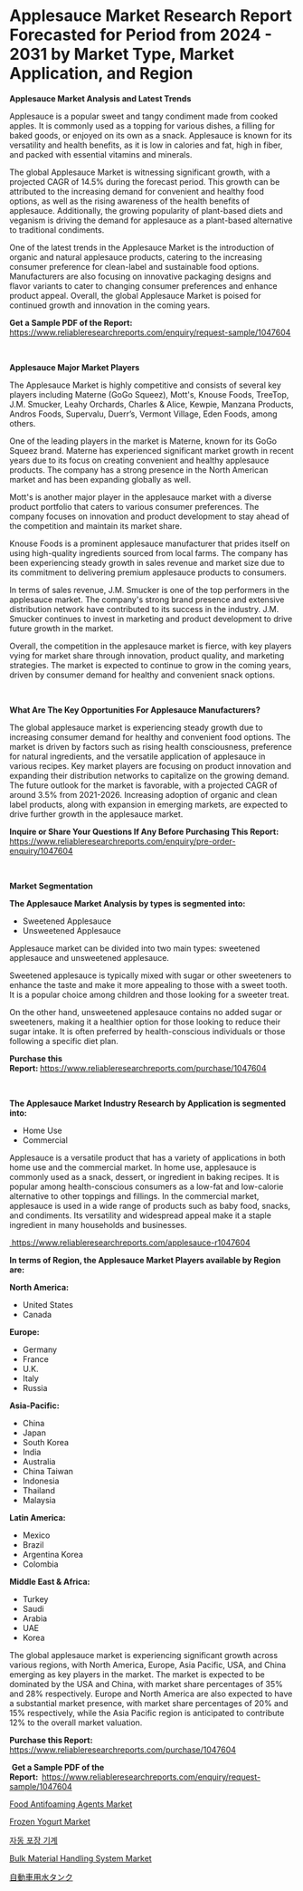 <p><h1>Applesauce Market Research Report Forecasted for Period from 2024 -  2031 by Market Type, Market Application, and Region</h1></p><p><strong>Applesauce Market Analysis and Latest Trends</strong></p>
<p><p>Applesauce is a popular sweet and tangy condiment made from cooked apples. It is commonly used as a topping for various dishes, a filling for baked goods, or enjoyed on its own as a snack. Applesauce is known for its versatility and health benefits, as it is low in calories and fat, high in fiber, and packed with essential vitamins and minerals.</p><p>The global Applesauce Market is witnessing significant growth, with a projected CAGR of 14.5% during the forecast period. This growth can be attributed to the increasing demand for convenient and healthy food options, as well as the rising awareness of the health benefits of applesauce. Additionally, the growing popularity of plant-based diets and veganism is driving the demand for applesauce as a plant-based alternative to traditional condiments.</p><p>One of the latest trends in the Applesauce Market is the introduction of organic and natural applesauce products, catering to the increasing consumer preference for clean-label and sustainable food options. Manufacturers are also focusing on innovative packaging designs and flavor variants to cater to changing consumer preferences and enhance product appeal. Overall, the global Applesauce Market is poised for continued growth and innovation in the coming years.</p></p>
<p><strong>Get a Sample PDF of the Report:&nbsp;</strong> <a href="https://www.reliableresearchreports.com/enquiry/request-sample/1047604">https://www.reliableresearchreports.com/enquiry/request-sample/1047604</a></p>
<p>&nbsp;</p>
<p><strong>Applesauce Major Market Players</strong></p>
<p><p>The Applesauce Market is highly competitive and consists of several key players including Materne (GoGo Squeez), Mott's, Knouse Foods, TreeTop, J.M. Smucker, Leahy Orchards, Charles & Alice, Kewpie, Manzana Products, Andros Foods, Supervalu, Duerr’s, Vermont Village, Eden Foods, among others.</p><p>One of the leading players in the market is Materne, known for its GoGo Squeez brand. Materne has experienced significant market growth in recent years due to its focus on creating convenient and healthy applesauce products. The company has a strong presence in the North American market and has been expanding globally as well.</p><p>Mott's is another major player in the applesauce market with a diverse product portfolio that caters to various consumer preferences. The company focuses on innovation and product development to stay ahead of the competition and maintain its market share.</p><p>Knouse Foods is a prominent applesauce manufacturer that prides itself on using high-quality ingredients sourced from local farms. The company has been experiencing steady growth in sales revenue and market size due to its commitment to delivering premium applesauce products to consumers.</p><p>In terms of sales revenue, J.M. Smucker is one of the top performers in the applesauce market. The company's strong brand presence and extensive distribution network have contributed to its success in the industry. J.M. Smucker continues to invest in marketing and product development to drive future growth in the market.</p><p>Overall, the competition in the applesauce market is fierce, with key players vying for market share through innovation, product quality, and marketing strategies. The market is expected to continue to grow in the coming years, driven by consumer demand for healthy and convenient snack options.</p></p>
<p>&nbsp;</p>
<p><strong>What Are The Key Opportunities For Applesauce Manufacturers?</strong></p>
<p><p>The global applesauce market is experiencing steady growth due to increasing consumer demand for healthy and convenient food options. The market is driven by factors such as rising health consciousness, preference for natural ingredients, and the versatile application of applesauce in various recipes. Key market players are focusing on product innovation and expanding their distribution networks to capitalize on the growing demand. The future outlook for the market is favorable, with a projected CAGR of around 3.5% from 2021-2026. Increasing adoption of organic and clean label products, along with expansion in emerging markets, are expected to drive further growth in the applesauce market.</p></p>
<p><strong>Inquire or Share Your Questions If Any Before Purchasing This Report:</strong> <a href="https://www.reliableresearchreports.com/enquiry/pre-order-enquiry/1047604">https://www.reliableresearchreports.com/enquiry/pre-order-enquiry/1047604</a></p>
<p>&nbsp;</p>
<p><strong>Market Segmentation</strong></p>
<p><strong>The Applesauce Market Analysis by types is segmented into:</strong></p>
<p><ul><li>Sweetened Applesauce</li><li>Unsweetened Applesauce</li></ul></p>
<p><p>Applesauce market can be divided into two main types: sweetened applesauce and unsweetened applesauce. </p><p>Sweetened applesauce is typically mixed with sugar or other sweeteners to enhance the taste and make it more appealing to those with a sweet tooth. It is a popular choice among children and those looking for a sweeter treat.</p><p>On the other hand, unsweetened applesauce contains no added sugar or sweeteners, making it a healthier option for those looking to reduce their sugar intake. It is often preferred by health-conscious individuals or those following a specific diet plan.</p></p>
<p><strong>Purchase this Report:&nbsp;</strong><a href="https://www.reliableresearchreports.com/purchase/1047604">https://www.reliableresearchreports.com/purchase/1047604</a></p>
<p>&nbsp;</p>
<p><strong>The Applesauce Market Industry Research by Application is segmented into:</strong></p>
<p><ul><li>Home Use</li><li>Commercial</li></ul></p>
<p><p>Applesauce is a versatile product that has a variety of applications in both home use and the commercial market. In home use, applesauce is commonly used as a snack, dessert, or ingredient in baking recipes. It is popular among health-conscious consumers as a low-fat and low-calorie alternative to other toppings and fillings. In the commercial market, applesauce is used in a wide range of products such as baby food, snacks, and condiments. Its versatility and widespread appeal make it a staple ingredient in many households and businesses.</p></p>
<p><a href="https://www.reliableresearchreports.com/applesauce-r1047604">&nbsp;https://www.reliableresearchreports.com/applesauce-r1047604</a></p>
<p><strong>In terms of Region, the Applesauce Market Players available by Region are:</strong></p>
<p>
    <p> <strong> North America: </strong>
        <ul>
            <li>United States</li>
            <li>Canada</li>
        </ul>
        </p> 
    <p> <strong> Europe: </strong>
        <ul>
            <li>Germany</li>
            <li>France</li>
            <li>U.K.</li>
            <li>Italy</li>
            <li>Russia</li>
        </ul>
        </p> 
    <p> <strong> Asia-Pacific: </strong>
        <ul>
            <li>China</li>
            <li>Japan</li>
            <li>South Korea</li>
            <li>India</li>
            <li>Australia</li>
            <li>China Taiwan</li>
            <li>Indonesia</li>
            <li>Thailand</li>
            <li>Malaysia</li>
        </ul>
        </p> 
    <p> <strong> Latin America: </strong>
        <ul>
            <li>Mexico</li>
            <li>Brazil</li>
            <li>Argentina Korea</li>
            <li>Colombia</li>
        </ul>
        </p> 
    <p> <strong> Middle East & Africa: </strong>
        <ul>
            <li>Turkey</li>
            <li>Saudi</li>
            <li>Arabia</li>
            <li>UAE</li>
            <li>Korea</li>
        </ul>
    </p>
    </p>
<p><p>The global applesauce market is experiencing significant growth across various regions, with North America, Europe, Asia Pacific, USA, and China emerging as key players in the market. The market is expected to be dominated by the USA and China, with market share percentages of 35% and 28% respectively. Europe and North America are also expected to have a substantial market presence, with market share percentages of 20% and 15% respectively, while the Asia Pacific region is anticipated to contribute 12% to the overall market valuation.</p></p>
<p><strong>Purchase this Report: </strong><a href="https://www.reliableresearchreports.com/purchase/1047604">https://www.reliableresearchreports.com/purchase/1047604</a></p>
<p>&nbsp;<strong>Get a Sample PDF of the Report:&nbsp;&nbsp;</strong><a href="https://www.reliableresearchreports.com/enquiry/request-sample/1047604">https://www.reliableresearchreports.com/enquiry/request-sample/1047604</a></p>
<p><strong></strong></p>
<p><p><a href="https://issuu.com/reportprime-2/docs/food-antifoaming-agents-market-size-2030.pptx">Food Antifoaming Agents Market</a></p><p><a href="https://github.com/derrinmiltonellis35gcl/Market-Research-Report-List-2/blob/main/frozen-yogurt-market.md">Frozen Yogurt Market</a></p><p><a href="https://github.com/bunxhcci35271755/Market-Research-Report-List-1/blob/main/826068917719.md">자동 포장 기계</a></p><p><a href="https://view.publitas.com/reportprime-1/bulk-material-handling-system-market-research-report-forecasted-for-period-from-2024-2031-by-market-type-market-application-and-region/">Bulk Material Handling System Market</a></p><p><a href="https://github.com/efcvopdgkdx128/Market-Research-Report-List-1/blob/main/824869118954.md">自動車用水タンク</a></p></p>
